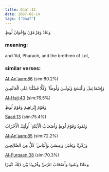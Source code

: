```yaml
---
title: Qaaf:13
date: 2007-08-14
tags: ["Qaaf"]
---
```

وَعَادٌ وَفِرْعَوْنُ وَإِخْوَانُ لُوطٍ
### meaning: 
and ‘Ad, Pharaoh, and the brethren of Lot,
### similar verses: 

[Al-An'aam:86](/6/86) (sim:80.2%)

وَإِسْمَاعِيلَ وَالْيَسَعَ وَيُونُسَ وَلُوطًا ۚ وَكُلًّا فَضَّلْنَا عَلَى الْعَالَمِينَ

[Al-Hajj:43](/22/43) (sim:76.5%)

وَقَوْمُ إِبْرَاهِيمَ وَقَوْمُ لُوطٍ

[Saad:13](/38/13) (sim:75.4%)

وَثَمُودُ وَقَوْمُ لُوطٍ وَأَصْحَابُ الْأَيْكَةِ ۚ أُولَٰئِكَ الْأَحْزَابُ

[Al-An'aam:85](/6/85) (sim:72.2%)

وَزَكَرِيَّا وَيَحْيَىٰ وَعِيسَىٰ وَإِلْيَاسَ ۖ كُلٌّ مِنَ الصَّالِحِينَ

[Al-Furqaan:38](/25/38) (sim:70.3%)

وَعَادًا وَثَمُودَ وَأَصْحَابَ الرَّسِّ وَقُرُونًا بَيْنَ ذَٰلِكَ كَثِيرًا
